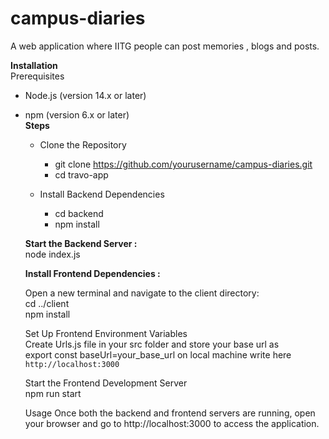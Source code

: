 # campus-diaries
A web application where IITG people can post memories , blogs and posts.

**Installation**  
  Prerequisites  
 * Node.js (version 14.x or later)  
 * npm (version 6.x or later)  
**Steps**
    * Clone the Repository   
      * git clone https://github.com/yourusername/campus-diaries.git
      * cd travo-app
        
    * Install Backend Dependencies
       * cd backend
       * npm install
       

   **Start the Backend Server :**   
    node index.js

   **Install Frontend Dependencies :**  
    
     Open a new terminal and navigate to the client directory:  
      cd ../client  
      npm install
     
     Set Up Frontend Environment Variables  
      Create Urls.js file in your src folder and store your base url as  
      export const baseUrl=your_base_url  on local machine write here `http://localhost:3000`
   
    Start the Frontend Development Server  
      npm run start
   
    Usage
    Once both the backend and frontend servers are running,
    open your browser and go to http://localhost:3000 to access the application.

